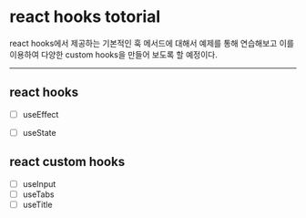 # react hooks totorial

react hooks에서 제공하는 기본적인 훅 메서드에 대해서 예제를 통해 연습해보고 이를 이용하여 다양한 custom hooks을 만들어 보도록 할 예정이다.

----------


## react hooks

- [ ] useEffect
- [ ] useState


## react custom hooks

- [ ] useInput
- [ ] useTabs
- [ ] useTitle
